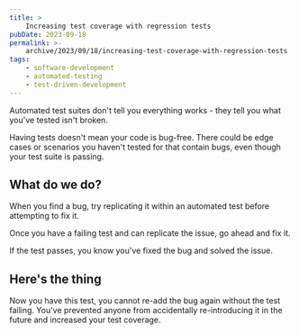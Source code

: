 ```yaml
---
title: >
    Increasing test coverage with regression tests
pubDate: 2023-09-18
permalink: >-
    archive/2023/09/18/increasing-test-coverage-with-regression-tests
tags:
    - software-development
    - automated-testing
    - test-driven-development
---
```


Automated test suites don't tell you everything works - they tell you what you've tested isn't broken.

Having tests doesn't mean your code is bug-free. There could be edge cases or scenarios you haven't tested for that contain bugs, even though your test suite is passing.

## What do we do?

When you find a bug, try replicating it within an automated test before attempting to fix it.

Once you have a failing test and can replicate the issue, go ahead and fix it.

If the test passes, you know you've fixed the bug and solved the issue.

## Here's the thing

Now you have this test, you cannot re-add the bug again without the test failing. You've prevented anyone from accidentally re-introducing it in the future and increased your test coverage.
